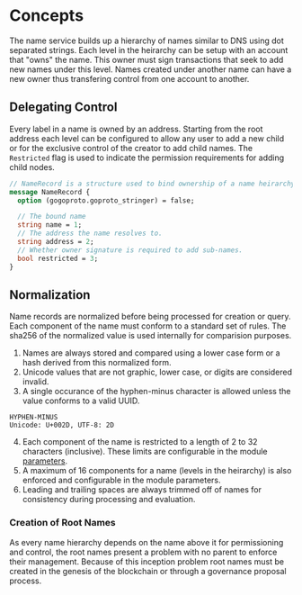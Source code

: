 # Concepts

The name service builds up a hierarchy of names similar to DNS using dot separated strings. Each level in the heirarchy
can be setup with an account that "owns" the name. This owner must sign transactions that seek to add new names under
this level. Names created under another name can have a new owner thus transfering control from one account to another.

## Delegating Control

Every label in a name is owned by an address. Starting from the root address each level can be configured to allow any user to add a new child or for the exclusive control of the creator to add child names. The `Restricted` flag is used to indicate the permission requirements for adding child nodes.

```proto
// NameRecord is a structure used to bind ownership of a name heirarchy to a collection of addresses
message NameRecord {
  option (gogoproto.goproto_stringer) = false;

  // The bound name
  string name = 1;
  // The address the name resolves to.
  string address = 2;
  // Whether owner signature is required to add sub-names.
  bool restricted = 3;
}
```

## Normalization

Name records are normalized before being processed for creation or query. Each component of the name must conform to a standard set of rules. The sha256 of the normalized value is used internally for comparision purposes.

1. Names are always stored and compared using a lower case form or a hash derived from this normalized form.
2. Unicode values that are not graphic, lower case, or digits are considered invalid.
3. A single occurance of the hyphen-minus character is allowed unless the value conforms to a valid UUID.

```value: -
HYPHEN-MINUS
Unicode: U+002D, UTF-8: 2D
```

4. Each component of the name is restricted to a length of 2 to 32 characters (inclusive). These limits are configurable in the module [parameters](./05_params.md).
5. A maximum of 16 components for a name (levels in the heirarchy) is also enforced and configurable in the module parameters.
6. Leading and trailing spaces are always trimmed off of names for consistency during processing and evaluation.

### Creation of Root Names

As every name hierarchy depends on the name above it for permissioning and control, the root names present a problem with no parent to enforce their management. Because of this inception problem root names must be created in the genesis of the blockchain or through a governance proposal process.
